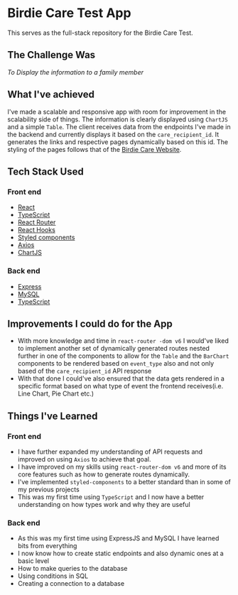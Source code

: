 # Birdie Care Test App

This serves as the full-stack repository for the Birdie Care Test.

## The Challenge Was
*To Display the information to a family member*

## What I've achieved

I've made a scalable and responsive app with room for improvement in the scalability side of things. The information is clearly displayed using `ChartJS` and a simple `Table`. The client receives data from the endpoints I've made in the backend and currently displays it based on the `care_recipient_id`. It generates the links and respective pages dynamically based on this id. The styling of the pages follows that of the [Birdie Care Website](https://www.birdie.care/).

## Tech Stack Used

### Front end
- [React](https://reactjs.org/)
- [TypeScript](https://www.typescriptlang.org/)
- [React Router](https://v5.reactrouter.com/web/guides/quick-start)
- [React Hooks](https://reactjs.org/docs/hooks-intro.html)
- [Styled components](https://www.styled-components.com/)
- [Axios](https://axios-http.com/docs/intro)
- [ChartJS](https://www.chartjs.org/)

### Back end
- [Express](https://expressjs.com/)
- [MySQL](https://www.mysql.com/)
- [TypeScript](https://www.typescriptlang.org/)

## Improvements I could do for the App

- With more knowledge and time in `react-router -dom v6` I would've liked to implement another set of dynamically generated routes nested further in one of the components to allow for the `Table` and the `BarChart` components to be rendered based on `event_type` also and not only based of the `care_recipient_id` API response
- With that done I could've also ensured that the data gets rendered in a specific format based on what type of event the frontend receives(i.e. Line Chart, Pie Chart etc.)

## Things I've Learned

### Front end
- I have further expanded my understanding of API requests and improved on using `Axios` to achieve that goal.
- I have improved on my skills using `react-router-dom v6` and more of its core features such as how to generate routes dynamically.
- I've implemented `styled-components` to a better standard than in some of my previous projects
- This was my first time using `TypeScript` and I now have a better understanding on how types work and why they are useful

### Back end
- As this was my first time using ExpressJS and MySQL I have learned bits from everything
- I now know how to create static endpoints and also dynamic ones at a basic level
- How to make queries to the database
- Using conditions in SQL
- Creating a connection to a database